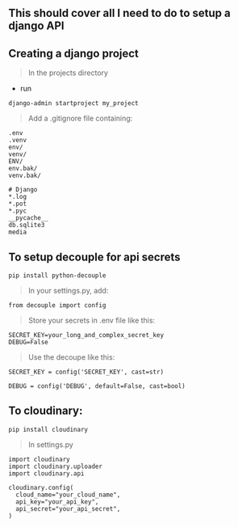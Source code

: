 ## This should cover all I need to do to setup a django API

## Creating a django project
> In the projects directory
* run 
```
django-admin startproject my_project
```

> Add a .gitignore file containing: 
```
.env 
.venv 
env/ 
venv/ 
ENV/ 
env.bak/ 
venv.bak/ 

# Django
*.log
*.pot
*.pyc
__pycache__
db.sqlite3
media
```

## To setup decouple for api secrets
```
pip install python-decouple
```

> In your settings.py, add:
```
from decouple import config
```

> Store your secrets in .env file like this:
```
SECRET_KEY=your_long_and_complex_secret_key
DEBUG=False
```

> Use the decoupe like this:
```
SECRET_KEY = config('SECRET_KEY', cast=str)
```

```
DEBUG = config('DEBUG', default=False, cast=bool)
```

## To cloudinary:
```
pip install cloudinary
```

> In settings.py
```
import cloudinary
import cloudinary.uploader
import cloudinary.api

cloudinary.config(
  cloud_name="your_cloud_name",
  api_key="your_api_key",
  api_secret="your_api_secret",
)
```